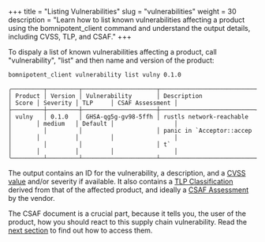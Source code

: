 +++
title = "Listing Vulnerabilities"
slug = "vulnerabilities"
weight = 30
description = "Learn how to list known vulnerabilities affecting a product using the bomnipotent_client command and understand the output details, including CVSS, TLP, and CSAF."
+++

To dispaly a list of known vulnerabilities affecting a product, call "vulnerability", "list" and then name and version of the product:

```bash
bomnipotent_client vulnerability list vulny 0.1.0
```

``` {wrap="false" title="output"}
╭─────────┬─────────┬─────────────────────┬───────────────────────────┬───────┬──────────┬─────────┬─────────────────╮
│ Product │ Version │ Vulnerability       │ Description               │ Score │ Severity │ TLP     │ CSAF Assessment │
├─────────┼─────────┼─────────────────────┼───────────────────────────┼───────┼──────────┼─────────┼─────────────────┤
│ vulny   │ 0.1.0   │ GHSA-qg5g-gv98-5ffh │ rustls network-reachable  │       │ medium   │ Default │                 │
│         │         │                     │ panic in `Acceptor::accep │       │          │         │                 │
│         │         │                     │ t`                        │       │          │         │                 │
╰─────────┴─────────┴─────────────────────┴───────────────────────────┴───────┴──────────┴─────────┴─────────────────╯

```

The output contains an ID for the vulnerability, a description, and a [CVSS value](https://www.first.org/cvss/) and/or severity if available. It also contains a [TLP Classification](https://www.first.org/tlp/) derived from that of the affected product, and ideally a [CSAF Assessment](https://www.csaf.io/) by the vendor.

The CSAF document is a crucial part, because it tells you, the user of the product, how you should react to this supply chain vulnerability. Read the [next section](/client/consumer/csaf-docs/) to find out how to access them.
